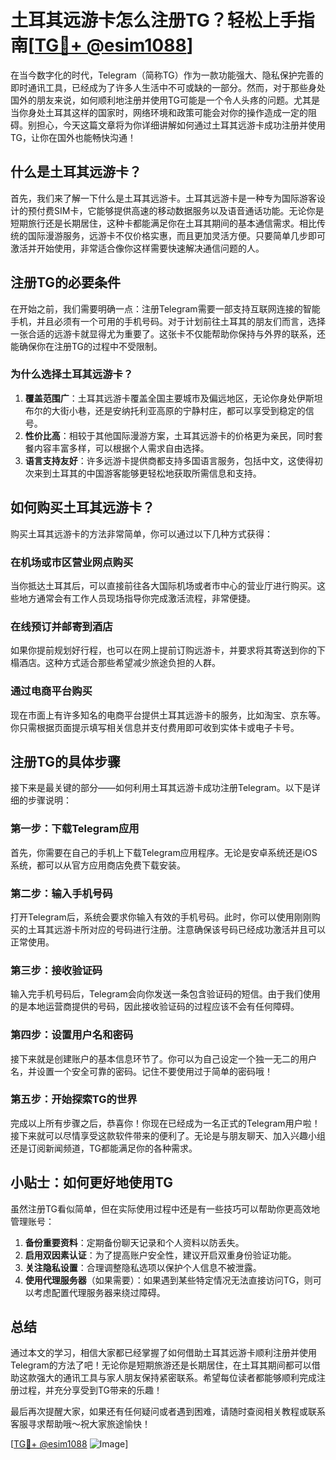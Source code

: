 # 土耳其远游卡怎么注册TG？轻松上手指南[[TG💪+ @esim1088](https://t.me/s/esim1088)]

在当今数字化的时代，Telegram（简称TG）作为一款功能强大、隐私保护完善的即时通讯工具，已经成为了许多人生活中不可或缺的一部分。然而，对于那些身处国外的朋友来说，如何顺利地注册并使用TG可能是一个令人头疼的问题。尤其是当你身处土耳其这样的国家时，网络环境和政策可能会对你的操作造成一定的阻碍。别担心，今天这篇文章将为你详细讲解如何通过土耳其远游卡成功注册并使用TG，让你在国外也能畅快沟通！

## 什么是土耳其远游卡？

首先，我们来了解一下什么是土耳其远游卡。土耳其远游卡是一种专为国际游客设计的预付费SIM卡，它能够提供高速的移动数据服务以及语音通话功能。无论你是短期旅行还是长期居住，这种卡都能满足你在土耳其期间的基本通信需求。相比传统的国际漫游服务，远游卡不仅价格实惠，而且更加灵活方便。只要简单几步即可激活并开始使用，非常适合像你这样需要快速解决通信问题的人。

## 注册TG的必要条件

在开始之前，我们需要明确一点：注册Telegram需要一部支持互联网连接的智能手机，并且必须有一个可用的手机号码。对于计划前往土耳其的朋友们而言，选择一张合适的远游卡就显得尤为重要了。这张卡不仅能帮助你保持与外界的联系，还能确保你在注册TG的过程中不受限制。

### 为什么选择土耳其远游卡？

1. **覆盖范围广**：土耳其远游卡覆盖全国主要城市及偏远地区，无论你身处伊斯坦布尔的大街小巷，还是安纳托利亚高原的宁静村庄，都可以享受到稳定的信号。
2. **性价比高**：相较于其他国际漫游方案，土耳其远游卡的价格更为亲民，同时套餐内容丰富多样，可以根据个人需求自由选择。
3. **语言支持友好**：许多远游卡提供商都支持多国语言服务，包括中文，这使得初次来到土耳其的中国游客能够更轻松地获取所需信息和支持。

## 如何购买土耳其远游卡？

购买土耳其远游卡的方法非常简单，你可以通过以下几种方式获得：

### 在机场或市区营业网点购买

当你抵达土耳其后，可以直接前往各大国际机场或者市中心的营业厅进行购买。这些地方通常会有工作人员现场指导你完成激活流程，非常便捷。

### 在线预订并邮寄到酒店

如果你提前规划好行程，也可以在网上提前订购远游卡，并要求将其寄送到你的下榻酒店。这种方式适合那些希望减少旅途负担的人群。

### 通过电商平台购买

现在市面上有许多知名的电商平台提供土耳其远游卡的服务，比如淘宝、京东等。你只需根据页面提示填写相关信息并支付费用即可收到实体卡或电子卡号。

## 注册TG的具体步骤

接下来是最关键的部分——如何利用土耳其远游卡成功注册Telegram。以下是详细的步骤说明：

### 第一步：下载Telegram应用

首先，你需要在自己的手机上下载Telegram应用程序。无论是安卓系统还是iOS系统，都可以从官方应用商店免费下载安装。

### 第二步：输入手机号码

打开Telegram后，系统会要求你输入有效的手机号码。此时，你可以使用刚刚购买的土耳其远游卡所对应的号码进行注册。注意确保该号码已经成功激活并且可以正常使用。

### 第三步：接收验证码

输入完手机号码后，Telegram会向你发送一条包含验证码的短信。由于我们使用的是本地运营商提供的号码，因此接收验证码的过程应该不会有任何障碍。

### 第四步：设置用户名和密码

接下来就是创建账户的基本信息环节了。你可以为自己设定一个独一无二的用户名，并设置一个安全可靠的密码。记住不要使用过于简单的密码哦！

### 第五步：开始探索TG的世界

完成以上所有步骤之后，恭喜你！你现在已经成为一名正式的Telegram用户啦！接下来就可以尽情享受这款软件带来的便利了。无论是与朋友聊天、加入兴趣小组还是订阅新闻频道，TG都能满足你的各种需求。

## 小贴士：如何更好地使用TG

虽然注册TG看似简单，但在实际使用过程中还是有一些技巧可以帮助你更高效地管理账号：

1. **备份重要资料**：定期备份聊天记录和个人资料以防丢失。
2. **启用双因素认证**：为了提高账户安全性，建议开启双重身份验证功能。
3. **关注隐私设置**：合理调整隐私选项以保护个人信息不被泄露。
4. **使用代理服务器**（如果需要）：如果遇到某些特定情况无法直接访问TG，则可以考虑配置代理服务器来绕过障碍。

## 总结

通过本文的学习，相信大家都已经掌握了如何借助土耳其远游卡顺利注册并使用Telegram的方法了吧！无论你是短期旅游还是长期居住，在土耳其期间都可以借助这款强大的通讯工具与家人朋友保持紧密联系。希望每位读者都能够顺利完成注册过程，并充分享受到TG带来的乐趣！

最后再次提醒大家，如果还有任何疑问或者遇到困难，请随时查阅相关教程或联系客服寻求帮助哦～祝大家旅途愉快！

[[TG💪+ @esim1088](https://t.me/s/esim1088) ![Image](https://i.postimg.cc/4NQfJmqS/Snipaste-2025-05-13-00-14-12.png)]